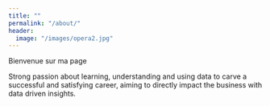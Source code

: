 ```yaml
---
title: ""
permalink: "/about/"
header:
  image: "/images/opera2.jpg"
---
```

Bienvenue sur ma page

Strong passion about learning, understanding and using data to carve a successful and satisfying career, aiming to directly impact the business with data driven insights.
